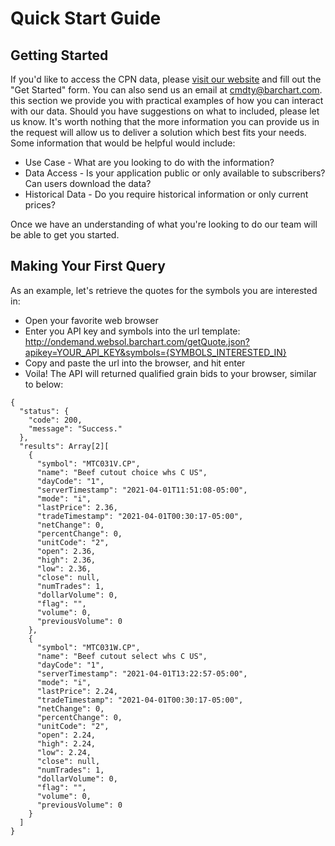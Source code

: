 # Quick Start Guide

## Getting Started
If you'd like to access the CPN data, please [visit our website](https://www.barchart.com/cmdty/data/pricing-network) and fill out the "Get Started" form. You can also send us an email at cmdty@barchart.com.  this section we provide you with practical examples of how you can interact with our data.  Should you have suggestions on what to included, please let us know. It's worth nothing that the more information you can provide us in the request will allow us to deliver a solution which best fits your needs.  Some information that would be helpful would include:
* Use Case - What are you looking to do with the information?
* Data Access - Is your application public or only available to subscribers?  Can users download the data?
* Historical Data - Do you require historical information or only current prices?

Once we have an understanding of what you're looking to do our team will be able to get you started.


## Making Your First Query

As an example, let's retrieve the quotes for the symbols you are interested in: 
* Open your favorite web browser
* Enter you API key and symbols into the url template: http://ondemand.websol.barchart.com/getQuote.json?apikey=YOUR_API_KEY&symbols={SYMBOLS_INTERESTED_IN} 
* Copy and paste the url into the browser, and hit enter
* Voila! The API will returned qualified grain bids to your browser, similar to below:
```
{
  "status": {
    "code": 200,
    "message": "Success."
  },
  "results": Array[2][
    {
      "symbol": "MTC031V.CP",
      "name": "Beef cutout choice whs C US",
      "dayCode": "1",
      "serverTimestamp": "2021-04-01T11:51:08-05:00",
      "mode": "i",
      "lastPrice": 2.36,
      "tradeTimestamp": "2021-04-01T00:30:17-05:00",
      "netChange": 0,
      "percentChange": 0,
      "unitCode": "2",
      "open": 2.36,
      "high": 2.36,
      "low": 2.36,
      "close": null,
      "numTrades": 1,
      "dollarVolume": 0,
      "flag": "",
      "volume": 0,
      "previousVolume": 0
    },
    {
      "symbol": "MTC031W.CP",
      "name": "Beef cutout select whs C US",
      "dayCode": "1",
      "serverTimestamp": "2021-04-01T13:22:57-05:00",
      "mode": "i",
      "lastPrice": 2.24,
      "tradeTimestamp": "2021-04-01T00:30:17-05:00",
      "netChange": 0,
      "percentChange": 0,
      "unitCode": "2",
      "open": 2.24,
      "high": 2.24,
      "low": 2.24,
      "close": null,
      "numTrades": 1,
      "dollarVolume": 0,
      "flag": "",
      "volume": 0,
      "previousVolume": 0
    }
  ]
}
```
